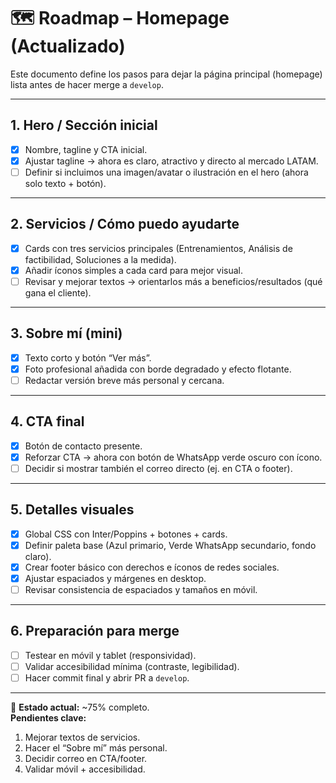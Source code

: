 # 🗺️ Roadmap – Homepage (Actualizado)

Este documento define los pasos para dejar la página principal (homepage) lista antes de hacer merge a `develop`.

---

## 1. Hero / Sección inicial
- [x] Nombre, tagline y CTA inicial.  
- [x] Ajustar tagline → ahora es claro, atractivo y directo al mercado LATAM.  
- [ ] Definir si incluimos una imagen/avatar o ilustración en el hero (ahora solo texto + botón).  

---

## 2. Servicios / Cómo puedo ayudarte
- [x] Cards con tres servicios principales (Entrenamientos, Análisis de factibilidad, Soluciones a la medida).  
- [x] Añadir íconos simples a cada card para mejor visual.  
- [ ] Revisar y mejorar textos → orientarlos más a beneficios/resultados (qué gana el cliente).  

---

## 3. Sobre mí (mini)
- [x] Texto corto y botón “Ver más”.  
- [x] Foto profesional añadida con borde degradado y efecto flotante.  
- [ ] Redactar versión breve más personal y cercana.  

---

## 4. CTA final
- [x] Botón de contacto presente.  
- [x] Reforzar CTA → ahora con botón de WhatsApp verde oscuro con ícono.  
- [ ] Decidir si mostrar también el correo directo (ej. en CTA o footer).  

---

## 5. Detalles visuales
- [x] Global CSS con Inter/Poppins + botones + cards.  
- [x] Definir paleta base (Azul primario, Verde WhatsApp secundario, fondo claro).  
- [x] Crear footer básico con derechos e íconos de redes sociales.  
- [x] Ajustar espaciados y márgenes en desktop.  
- [ ] Revisar consistencia de espaciados y tamaños en móvil.  

---

## 6. Preparación para merge
- [ ] Testear en móvil y tablet (responsividad).  
- [ ] Validar accesibilidad mínima (contraste, legibilidad).  
- [ ] Hacer commit final y abrir PR a `develop`.  

---

📌 **Estado actual:** ~75% completo.  
**Pendientes clave:**  
1. Mejorar textos de servicios.  
2. Hacer el “Sobre mí” más personal.  
3. Decidir correo en CTA/footer.  
4. Validar móvil + accesibilidad.  
